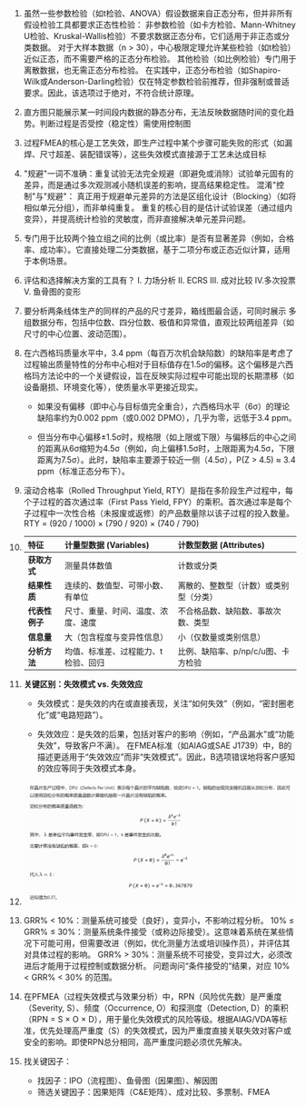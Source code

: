 1. 虽然一些参数检验（如t检验、ANOVA）假设数据来自正态分布，但并非所有假设检验工具都要求正态性检验：
   非参数检验（如卡方检验、Mann-Whitney U检验、Kruskal-Wallis检验）不要求数据正态分布，它们适用于非正态或分类数据。
   对于大样本数据（n > 30），中心极限定理允许某些检验（如t检验）近似正态，而不需要严格的正态分布检验。
   其他检验（如比例检验）专门用于离散数据，也无需正态分布检验。
   在实践中，正态分布检验（如Shapiro-Wilk或Anderson-Darling检验）仅在特定参数检验前推荐，但非强制或普适要求。因此，该选项过于绝对，不符合统计原理。

   

2. 直方图只能展示某一时间段内数据的静态分布，无法反映数据随时间的变化趋势。判断过程是否受控（稳定性）需使用控制图

   

3. 过程FMEA的核心是工艺失效，即生产过程中某个步骤可能失败的形式（如漏焊、尺寸超差、装配错误等），这些失效模式直接源于工艺未达成目标

   

4. "规避"一词不准确：重复试验无法完全规避（即避免或消除）试验单元固有的差异，而是通过多次观测减小随机误差的影响，提高结果稳定性。
   混淆"控制"与"规避"：
   真正用于规避单元差异的方法是区组化设计（Blocking）（如将相似单元分组），而非单纯重复。
   重复的核心目的是估计试验误差（通过组内变异），并提高统计检验的灵敏度，而非直接解决单元差异问题。

   

5. 专门用于比较两个独立组之间的比例（或比率）是否有显著差异（例如，合格率、成功率）。它直接处理二分类数据，基于二项分布或正态近似计算，适用于本例场景。

   

6.  评估和选择解决方案的工具有？ I. 力场分析 II. ECRS III. 成对比较 IV.多次投票 V. 鱼骨图的变形

   

7.  要分析两条线体生产的同样的产品的尺寸差异，箱线图最合适，可同时展示 多组数据分布，包括中位数、四分位数、极值和异常值，直观比较两组差异（如尺寸的中心位置、波动范围）。

   

8. 在六西格玛质量水平中，3.4 ppm（每百万次机会缺陷数）的缺陷率是考虑了过程输出质量特性的分布中心相对于目标值存在1.5σ的偏移。这个偏移是六西格玛方法论中的一个关键假设，旨在反映实际过程中可能出现的长期漂移（如设备磨损、环境变化等），使质量水平更接近现实。

   - 如果没有偏移（即中心与目标值完全重合），六西格玛水平（6σ）的理论缺陷率约为0.002 ppm（或0.002 DPMO），几乎为零，远低于3.4 ppm。

   - 但当分布中心偏移±1.5σ时，规格限（如上限或下限）与偏移后的中心之间的距离从6σ缩短为4.5σ（例如，向上偏移1.5σ时，上限距离为4.5σ，下限距离为7.5σ）。此时，缺陷率主要源于较近一侧（4.5σ），P(Z > 4.5) ≈ 3.4 ppm（标准正态分布下）。

     

9. 滚动合格率（Rolled Throughput Yield, RTY）是指在多阶段生产过程中，每个子过程的首次通过率（First Pass Yield, FPY）的乘积。首次通过率是每个子过程中一次性合格（未报废或返修）的产品数量除以该子过程的投入数量。
   RTY = (920 / 1000) × (790 / 920) × (740 / 790)

   

   

10. | 特征           | 计量型数据 (Variables)              | 计数型数据 (Attributes)                |
    | :------------- | :---------------------------------- | :------------------------------------- |
    | **获取方式**   | 测量具体数值                        | 计数或分类                             |
    | **结果性质**   | 连续的、数值型、可带小数、有单位    | 离散的、整数型（计数）或类别型（分类） |
    | **代表性例子** | 尺寸、重量、时间、温度、浓度、速度  | 不合格品数、缺陷数、事故次数、类型     |
    | **信息量**     | 大（包含程度与变异性信息）          | 小（仅数量或类别信息）                 |
    | **分析方法**   | 均值、标准差、过程能力、t检验、回归 | 比例、缺陷率、p/np/c/u图、卡方检验     |



11. **关键区别：失效模式 vs. 失效效应**

    - 失效模式：是失效的内在或直接表现，关注“如何失效”（例如，“密封圈老化”或“电路短路”）。

    - 失效效应：是失效的后果，包括对客户的影响（例如，“产品漏水”或“功能失效”，导致客户不满）。
      在FMEA标准（如AIAG或SAE J1739）中，B的描述更适用于“失效效应”而非“失效模式”。因此，B选项错误地将客户感知的效应等同于失效模式本身。

      

12. ![image-20250721211331630](./.assets/绿带练习题DMAIC笔记/image-20250721211331630.png)



13. GRR% < 10%：测量系统可接受（良好），变异小，不影响过程分析。
    10% ≤ GRR% ≤ 30%：测量系统条件接受（或称边际接受）。这意味着系统在某些情况下可能可用，但需要改进（例如，优化测量方法或培训操作员），并评估其对具体过程的影响。
    GRR% > 30%：测量系统不可接受，变异过大，必须改进后才能用于过程控制或数据分析。
    问题询问“条件接受的”结果，对应 10% < GRR% < 30% 的范围。

    

14. 在PFMEA（过程失效模式与效果分析）中，RPN（风险优先数）是严重度（Severity, S）、频度（Occurrence, O）和探测度（Detection, D）的乘积（RPN = S × O × D），用于量化失效模式的风险等级。根据AIAG/VDA等标准，优先处理高严重度（S）的失效模式，因为严重度直接关联失效对客户或安全的影响。即使RPN总分相同，高严重度问题必须优先解决。

    

15. 找关键因子：

    - 找因子：IPO（流程图）、鱼骨图（因果图）、解因图
    - 筛选关键因子：因果矩阵（C&E矩阵）、成对比较、多票制、FMEA



